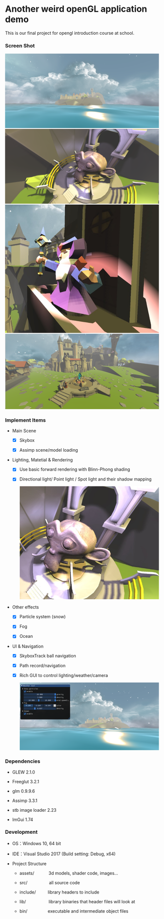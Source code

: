 # Another weird openGL application demo

This is our final project for opengl introduction course at school.

### Screen Shot

![](/img/01.png)
![](/img/02.png)
![](/img/03.png)
![](/img/04.png)

### Implement Items

- Main Scene
  
  - [x] Skybox
  
  - [x] Assimp scene/model loading

- Lighting, Matetial & Rendering
  
  - [x] Use basic forward rendering with Blinn-Phong shading
  
  - [x] Directional light/ Point light / Spot light and their shadow mapping
    
    ![](/img/05.png)

- Other effects
  
  - [x] Particle system (snow)
  
  - [x] Fog
  
  - [x] Ocean

- UI & Navigation
  
  - [x] SkyboxTrack ball navigation
  
  - [x] Path record/navigation
  
  - [x] Rich GUI to control lighting/weather/camera
    
    ![](/img/06.png)

### Dependencies

- GLEW 2.1.0

- Freeglut 3.2.1

- glm 0.9.9.6

- Assimp 3.3.1

- stb image loader 2.23

- ImGui 1.74

### Development

- OS：Windows 10, 64 bit

- IDE：Visual Studio 2017
  (Build setting: Debug, x64)

- Project Structure
  
  - assets/            3d models, shader code, images...
  
  - src/                  all source code
  
  - include/          library headers to include
  
  - lib/                   library binaries that header files will look at
  
  - bin/                 executable and intermediate object files 
